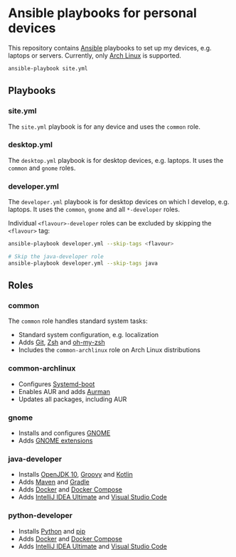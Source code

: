 # Ansible playbooks for personal devices

This repository contains [Ansible](https://www.ansible.com/) playbooks to set up my devices, e.g. laptops or servers. Currently, only [Arch Linux](https://www.archlinux.org/) is supported.

```bash
ansible-playbook site.yml
```

## Playbooks

### site.yml

The `site.yml` playbook is for any device and uses the `common` role.

### desktop.yml

The `desktop.yml` playbook is for desktop devices, e.g. laptops. It uses the `common` and `gnome` roles.

### developer.yml

The `developer.yml` playbook is for desktop devices on which I develop, e.g. laptops. It uses the `common`, `gnome` and all `*-developer` roles.

Individual `<flavour>-developer` roles can be excluded by skipping the `<flavour>` tag:

```bash
ansible-playbook developer.yml --skip-tags <flavour>

# Skip the java-developer role
ansible-playbook developer.yml --skip-tags java
```

## Roles

### common

The `common` role handles standard system tasks:

- Standard system configuration, e.g. localization
- Adds [Git](https://git-scm.com/), [Zsh](http://www.zsh.org/) and [oh-my-zsh](http://ohmyz.sh/)
- Includes the `common-archlinux` role on Arch Linux distributions

### common-archlinux

- Configures [Systemd-boot](https://wiki.archlinux.org/index.php/Systemd-boot)
- Enables AUR and adds [Aurman](https://github.com/polygamma/aurman)
- Updates all packages, including AUR

### gnome

- Installs and configures [GNOME](https://www.gnome.org/)
- Adds [GNOME extensions](https://extensions.gnome.org/)

### java-developer

- Installs [OpenJDK 10](http://openjdk.java.net/), [Groovy](http://groovy-lang.org/) and [Kotlin](https://kotlinlang.org/)
- Adds [Maven](https://maven.apache.org/) and [Gradle](https://gradle.org/)
- Adds [Docker](https://www.docker.com/) and [Docker Compose](https://docs.docker.com/compose/)
- Adds [IntelliJ IDEA Ultimate](https://www.jetbrains.com/idea/) and [Visual Studio Code](https://code.visualstudio.com/)

### python-developer

- Installs [Python](https://www.python.org/) and [pip](https://pypi.org/project/pip/)
- Adds [Docker](https://www.docker.com/) and [Docker Compose](https://docs.docker.com/compose/)
- Adds [IntelliJ IDEA Ultimate](https://www.jetbrains.com/idea/) and [Visual Studio Code](https://code.visualstudio.com/)
